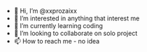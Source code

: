 - 👋 Hi, I’m @xxprozaixx
- 👀 I’m interested in anything that interest me
- 🌱 I’m currently learning coding
- 💞️ I’m looking to collaborate on solo project
- 📫 How to reach me - no idea

<!---
xxprozaixx/xxprozaixx is a ✨ special ✨ repository because its `README.md` (this file) appears on your GitHub profile.
You can click the Preview link to take a look at your changes.
--->
